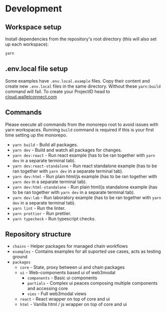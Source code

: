 # Development

## Workspace setup

Install dependencies from the repository's root directory (this will also set up each workspace):

```bash
yarn
```

## .env.local file setup

Some examples have `.env.local.example` files. Copy their content and create new `.env.local` files in the same directory.
Without these `yarn:build` command will fail. To create your ProjectID head to [cloud.walletconnect.com](https://cloud.walletconnect.com/)

## Commands

Please execute all commands from the monorepo root to avoid issues with yarn workspaces. Running `build` command is required if this is your first time setting up the monorepo.

- `yarn build` - Build all packages.
- `yarn dev` - Build and watch all packages for changes.
- `yarn dev:react` - Run react example (has to be ran together with `yarn dev` in a separate terminal tab).
- `yarn dev:react-standalone` - Run react standalone example (has to be ran together with `yarn dev` in a separate terminal tab).
- `yarn dev:html` - Run plain html/js example (has to be ran together with `yarn dev` in a separate terminal tab).
- `yarn dev:html-standalone` - Run plain html/js standalone example (has to be ran together with `yarn dev` in a separate terminal tab).
- `yarn dev:lab` - Run laboratory example (has to be ran together with `yarn dev` in a separate terminal tab).
- `yarn lint` - Run the linter.
- `yarn prettier` - Run prettier.
- `yarn typecheck` - Run typescript checks.

## Repository structure

- `chains` - Helper packages for managed chain workflows
- `examples` - Contains examples for all suported use cases, acts as testing ground
- `packages`
  - `core` - State, proxy between ui and chain packages
  - `ui` - Web-components based ui of web3modal
    - `components` - Basic ui components
    - `partials` - Complex ui peaces composing multiple components and accessing core
    - `vies` - Full web3modal views
  - `react` - React wrapper on top of core and ui
  - `html` - Vanilla html / js wrapper on top of core and ui
